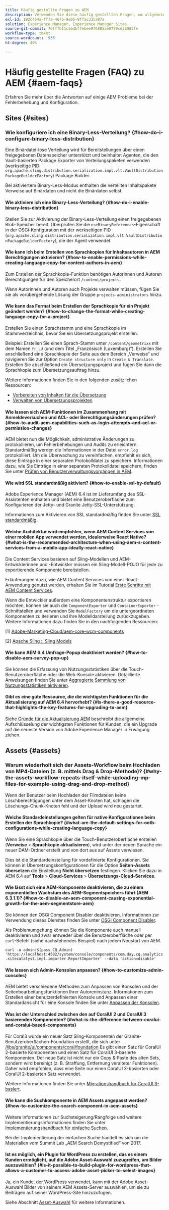 ```yaml
---
title: Häufig gestellte Fragen zu AEM
description: Verwenden Sie diese häufig gestellten Fragen, um allgemeine Workflows oder Probleme in AEM zu verstehen, zu konfigurieren und zu beheben.
exl-id: 182c464a-ff7a-467b-9eb5-8ffac335a87a
solution: Experience Manager, Experience Manager Sites
source-git-commit: 76fffb11c56dbf7ebee9f6805ae0799cd32985fe
workflow-type: tm+mt
source-wordcount: '936'
ht-degree: 40%

---
```


# Häufig gestellte Fragen (FAQ) zu AEM {#aem-faqs}

Erfahren Sie mehr über die Antworten auf einige AEM Probleme bei der Fehlerbehebung und Konfiguration.

## Sites {#sites}

### Wie konfiguriere ich eine Binary-Less-Verteilung? {#how-do-i-configure-binary-less-distribution}

Eine Binärdatei-lose Verteilung wird für Bereitstellungen über einen freigegebenen Datenspeicher unterstützt und beinhaltet Agenten, die den Vault-basierten Package Exporter von Verteilungspaketen verwenden (werkseitige PID: `org.apache.sling.distribution.serialization.impl.vlt.VaultDistributionPackageBuilderFactory`) Package Builder.

Bei aktiviertem Binary-Less-Modus enthalten die verteilten Inhaltspakete Verweise auf Binärdaten und nicht die Binärdaten selbst.

#### Wie aktiviere ich eine Binary-Less-Verteilung? {#how-do-i-enable-binary-less-distribution}

Stellen Sie zur Aktivierung der Binary-Less-Verteilung einen freigegebenen Blob-Speicher bereit.
Überprüfen Sie die `useBinaryReferences`-Eigenschaft in der OSGi-Konfiguration mit der werkseitigen PID (`org.apache.sling.distribution.serialization.impl.vlt.VaultDistributionPackageBuilderFactory`*)*, die der Agent verwendet.

#### Wie kann ich beim Erstellen von Sprachkopien für Inhaltsautoren in AEM Berechtigungen aktivieren? {#how-to-enable-permissions-while-creating-language-copy-for-content-authors-in-aem}

Zum Erstellen der Sprachkopie-Funktion benötigen Autorinnen und Autoren Berechtigungen für den Speicherort `/content/projects`.

Wenn Autorinnen und Autoren auch Projekte verwalten müssen, fügen Sie sie als vorübergehende Lösung der Gruppe `projects-administrators` hinzu.

#### Wie kann das Format beim Erstellen der Sprachkopie für ein Projekt geändert werden? {#how-to-change-the-format-while-creating-language-copy-for-a-project}

Erstellen Sie einen Sprachstamm und eine Sprachkopie im Stammverzeichnis, bevor Sie ein Übersetzungsprojekt erstellen.

Beispiel: 
Erstellen Sie einen Sprach-Stamm unter `/content/geometrixx` mit dem Namen `fr_LU` (und dem Titel „Französisch (Luxemburg)“). Erstellen Sie anschließend eine Sprachkopie der Seite aus dem Bereich „Verweise“ und navigieren Sie zur Option `Create structure only` in `Create & Translate`. Erstellen Sie abschließend ein Übersetzungsprojekt und fügen Sie dann die Sprachkopie zum Übersetzungsauftrag hinzu.

Weitere Informationen finden Sie in den folgenden zusätzlichen Ressourcen:

* [Vorbereiten von Inhalten für die Übersetzung](/help/sites-administering/tc-prep.md)
* [Verwalten von Übersetzungsprojekten](/help/sites-administering/tc-manage.md)

#### Wie lassen sich AEM-Funktionen im Zusammenhang mit Anmeldeversuchen und ACL- oder Berechtigungsänderungen prüfen? {#how-to-audit-aem-capabilities-such-as-login-attempts-and-acl-or-permission-changes}

AEM bietet nun die Möglichkeit, administrative Änderungen zu protokollieren, um Fehlerbehebungen und Audits zu erleichtern. Standardmäßig werden die Informationen in der Datei `error.log` protokolliert. Um die Überwachung zu vereinfachen, empfiehlt es sich, diese Einträge in einer separaten Protokolldatei zu speichern.
Informationen dazu, wie Sie Einträge in einer separaten Protokolldatei speichern, finden Sie unter [Prüfen von Benutzerverwaltungsvorgängen in AEM](/help/sites-administering/audit-user-management-operations.md).

#### Wie wird SSL standardmäßig aktiviert? {#how-to-enable-ssl-by-default}

Adobe Experience Manager (AEM) 6.4 ist im Lieferumfang des SSL-Assistenten enthalten und bietet eine Benutzeroberfläche zum Konfigurieren der Jetty- und Granite Jetty-SSL-Unterstützung.

Informationen zum Aktivieren von SSL standardmäßig finden Sie unter [SSL standardmäßig](/help/sites-administering/ssl-by-default.md).

#### Welche Architektur wird empfohlen, wenn AEM Content Services von einer mobilen App verwendet werden, idealerweise React Native? {#what-is-the-recommended-architecture-when-using-aem-s-content-services-from-a-mobile-app-ideally-react-native}

Die Content Services basieren auf Sling-Modellen und AEM-Entwicklerinnen und -Entwickler müssen ein Sling-Modell-POJO für jede zu exportierende Komponente bereitstellen.

Erläuterungen dazu, wie AEM Content Services von einer React-Anwendung genutzt werden, erhalten Sie im Tutorial [Erste Schritte mit AEM Content Services](https://experienceleague.adobe.com/docs/experience-manager-learn/getting-started-with-aem-headless/overview.html?lang=de).

Wenn die Entwickler außerdem eine Komponentenstruktur exportieren möchten, können sie auch die `ComponentExporter` und `ContainerExporter` -Schnittstellen und verwenden Sie `ModelFactory` um die untergeordneten Komponenten zu iterieren und ihre Modelldarstellung zurückzugeben. Weitere Informationen dazu finden Sie in den nachfolgenden Ressourcen:

[1] [Adobe-Marketing-Cloud/aem-core-wcm-components](https://github.com/Adobe-Marketing-Cloud/aem-core-wcm-components/blob/master/bundles/core/src/main/java/com/adobe/cq/wcm/core/components/internal/models/v1/PageImpl.java#L245)

[2] [Apache Sling :: Sling Models](https://sling.apache.org/documentation/bundles/models.html)

#### Wie kann AEM 6.4 Umfrage-Popup deaktiviert werden? {#how-to-disable-aem-survey-pop-up}

Sie können die Erfassung von Nutzungsstatistiken über die Touch-Benutzeroberfläche oder die Web-Konsole aktivieren. Detaillierte Anweisungen finden Sie unter [Aggregierte Sammlung von Nutzungsstatistiken aktivieren](/help/sites-deploying/opt-in-aggregated-usage-statistics.md).

#### Gibt es eine gute Ressource, die die wichtigsten Funktionen für die Aktualisierung auf AEM 6.4 hervorhebt? {#is-there-a-good-resource-that-highlights-the-key-features-for-upgrading-to-aem}

Siehe [Gründe für die Aktualisierung AEM](https://helpx.adobe.com/experience-manager/kt/platform-repository/using/upgrade-aem-article-understand.html) beschreibt die allgemeine Aufschlüsselung der wichtigsten Funktionen für Kunden, die ein Upgrade auf die neueste Version von Adobe Experience Manager in Erwägung ziehen.

## Assets {#assets}

### Warum wiederholt sich der Assets-Workflow beim Hochladen von MP4-Dateien (z. B. mittels Drag &amp; Drop-Methode)? {#why-the-assets-workflow-repeats-itself-while-uploading-mp-files-for-example-using-drag-and-drop-method}

Wenn der Benutzer beim Hochladen der Filmdateien keine Löschberechtigungen unter dem Asset-Knoten hat, schlagen die Löschungs-Chunk-Knoten fehl und der Upload wird neu gestartet.

#### Welche Standardeinstellungen gelten für native Konfigurationen beim Erstellen der Sprachkopie? {#what-are-the-default-settings-for-ootb-configurations-while-creating-language-copy}

Wenn Sie eine Sprachkopie über die Touch-Benutzeroberfläche erstellen (**Verweise** > **Sprachkopie aktualisieren**), wird unter der neuen Sprache ein neuer DAM-Ordner erstellt und von dort aus auf Assets verwiesen.

Dies ist die Standardeinstellung für vordefinierte Konfigurationen. Sie können in Übersetzungskonfigurationen für die Option **Seiten-Assets übersetzen** die Einstellung **Nicht übersetzen** festlegen.
Klicken Sie dazu in AEM 6.4 auf **Tools** > **Cloud-Services** > **Übersetzungs-Cloud-Services**.

#### Wie lässt sich eine AEM-Komponente deaktivieren, die zu einem exponentiellen Wachstum des AEM-Segmentspeichers führt (AEM 6.3.1.1)? {#how-to-disable-an-aem-component-causing-exponential-growth-for-the-aem-segmentstore-aem}

Sie können den OSGi Component Disabler deaktivieren. Informationen zur Verwendung dieses Dienstes finden Sie unter [OSGi Component Disabler](https://adobe-consulting-services.github.io/acs-aem-commons/features/osgi-disablers/component-disabler/index.html).

Als Problemumgehung können Sie die Komponente auch manuell deaktivieren und zwar entweder über die Benutzeroberfläche oder per `curl`-Befehl (siehe nachstehendes Beispiel) nach jedem Neustart von AEM.

`curl -u admin:$(pass CQ_Admin) 'https://localhost:4502/system/console/components/com.day.cq.analytics.sitecatalyst.impl.importer.ReportImporter' --data 'action=disable'`

#### Wie lassen sich Admin-Konsolen anpassen? {#how-to-customize-admin-consoles}

AEM bietet verschiedene Methoden zum Anpassen von Konsolen und der Seitenbearbeitungsfunktionen Ihrer Autoreninstanz. Informationen zum Erstellen einer benutzerdefinierten Konsole und Anpassen einer Standardansicht für eine Konsole finden Sie unter [Anpassen der Konsolen](/help/sites-developing/customizing-consoles-touch.md).

#### Was ist der Unterschied zwischen den auf CoralUI 2 und CoralUI 3 basierenden Komponenten? {#what-is-the-difference-between-coralui-and-coralui-based-components}

Für Coral3 wurde ein neuer Satz Sling-Komponenten der Granite-Benutzeroberflächen-Foundation erstellt, die sich unter [/libs/granite/ui/components/coral/foundation](https://helpx.adobe.com/experience-manager/6-5/sites/developing/using/reference-materials/granite-ui/api/jcr_root/libs/granite/ui/components/coral/foundation/server.html) Es gibt einen Satz für CoralUI 2-basierte Komponenten und einen Satz für CoralUI 3-basierte Komponenten. Der neue Satz ist nicht nur ein Copy &amp; Paste des alten Sets, sondern wird bereinigt (z. B. Straffung, Entfernung veralteter Funktionen). Daher wird empfohlen, dass eine Seite nur einen CoralUI 3-basierten oder CoralUI 2-basierten Satz verwendet.

Weitere Informationen finden Sie unter [Migrationshandbuch für CoralUI 3-basiert](https://helpx.adobe.com/experience-manager/6-5/sites/developing/using/reference-materials/granite-ui/api/jcr_root/libs/granite/ui/components/legacy/coral2/migration.html).

#### Wie kann die Suchkomponente in AEM Assets angepasst werden? {#how-to-customize-the-search-component-in-aem-assets}

Weitere Informationen zur Suchsteigerung/Rangfolge und weitere Implementierungsinformationen finden Sie unter [Implementierungshandbuch für einfache Suchen](https://experienceleague.adobe.com/docs/experience-manager-learn/sites/developing/search-tutorial-develop.html?lang=de).

Bei der Implementierung der einfachen Suche handelt es sich um die Materialien vom Summit Lab „AEM Search Demystified“ von 2017.

#### Ist es möglich, ein Plugin für WordPress zu erstellen, das es einem Kunden ermöglicht, auf die Adobe Asset-Auswahl zuzugreifen, um Bilder auszuwählen? {#is-it-possible-to-build-plugin-for-wordpress-that-allows-a-customer-to-access-adobe-asset-picker-to-select-images}

Ja, ein Kunde, der WordPress verwendet, kann mit der Adobe Asset-Auswahl Bilder von seinem AEM Assets-Server auswählen, um sie zu Beiträgen auf seiner WordPress-Site hinzuzufügen.

Siehe Abschnitt [Asset-Auswahl](../assets/search-assets.md#assetpicker) für weitere Informationen.

